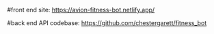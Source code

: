#front end site:
https://avion-fitness-bot.netlify.app/

#back end API codebase:
https://github.com/chestergarett/fitness_bot
